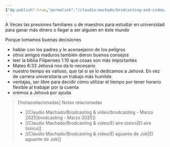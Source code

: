 ```yaml
---
{"dg-publish":true,"permalink":"/claudio-machado/brodcasting-and-video/jovenes-principios-biblicos-ayudan-a-escoger-tu-camino-en-la-vida/","title":"Jóvenes - Principios bíblicos ayudan a escoger tu camino en la vida","tags":["joven","principios"]}
---
```


A Veces las presiones familiares o de maestros para estudiar en universidad para ganar más dinero o llegar a ser alguien en éste mundo 

Porque tomamos buenas decisiones 
- hablar con los padres y le aconsejaron de los peligros 
- otros amigos maduros también dieron buenos consejos 
- leer la biblia Filipenses 1:10 que cosas son más importantes 
- Mateo 6:33 Jehová nos da lo necesario 
- nuestro tiempo es valioso, que tal si se lo dedicamos a Jehová. En vez de carrera universitaria un trabajo más humilde 
- ventajas, ser libre para decidir cómo utilizar el tiempo por tener horario flexible al trabajar por la cuenta 
- oremos a Jehová por ayuda 



> [!notasrelacionadas] Notas relacionadas
> - [[Claudio Machado/Brodcasting & vídeo/brodcasting - Marzo 2025\|brodcasting - Marzo 2025]]
> - [[Claudio Machado/Brodcasting & vídeo/El aire tóxico\|El aire tóxico]]
> - [[Claudio Machado/Brodcasting & vídeo/El aguante de Job\|El aguante de Job]]

